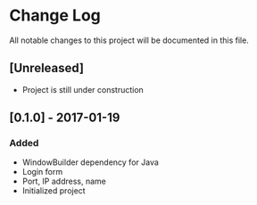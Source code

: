 # Change Log
All notable changes to this project will be documented in this file.

## [Unreleased]
- Project is still under construction

## [0.1.0] - 2017-01-19
### Added
- WindowBuilder dependency for Java
- Login form
- Port, IP address, name
- Initialized project